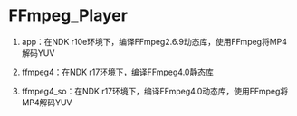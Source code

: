 # FFmpeg_Player
1. app：在NDK r10e环境下，编译FFmpeg2.6.9动态库，使用FFmpeg将MP4解码YUV

2. ffmpeg4：在NDK r17环境下，编译FFmpeg4.0静态库

3. ffmpeg4_so：在NDK r17环境下，编译FFmpeg4.0动态库，使用FFmpeg将MP4解码YUV